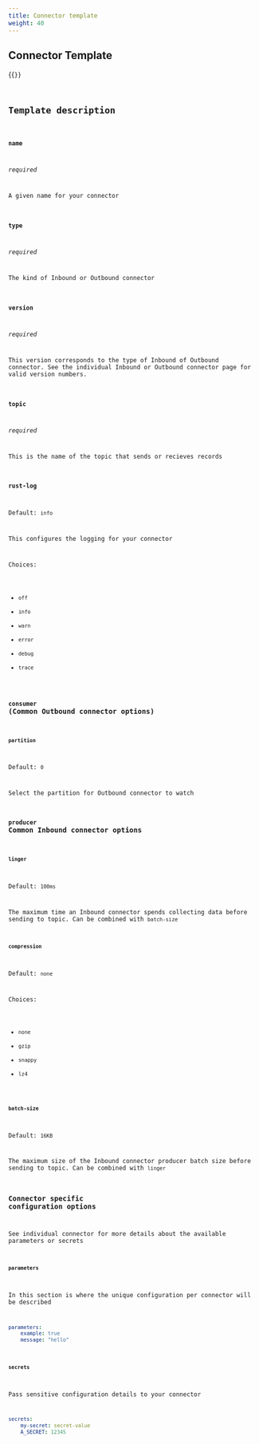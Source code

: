 ```yaml
---
title: Connector template 
weight: 40
---
```


## Connector Template

{{<code file="code-blocks/templates/connector-template.yaml" lang="yaml" copy=true >}}

## Template description

### `name`
*required*

A given name for your connector

### `type`
*required*

The kind of Inbound or Outbound connector

### `version`
*required*

This version corresponds to the type of Inbound of Outbound connector.
See the individual Inbound or Outbound connector page for valid version numbers.

### `topic`
*required*

This is the name of the topic that sends or recieves records

### `rust-log`
Default: `info`

This configures the logging for your connector

Choices:
- `off`
- `info`
- `warn`
- `error`
- `debug`
- `trace`


### `consumer` (Common Outbound connector options)

#### `partition`
Default: `0`

Select the partition for Outbound connector to watch

### `producer` Common Inbound connector options

#### `linger`
Default: `100ms`

The maximum time an Inbound connector spends collecting data before sending to topic.
Can be combined with `batch-size`

#### `compression`
Default: `none`

Choices:
- `none`
- `gzip`
- `snappy`
- `lz4`

#### `batch-size`
Default: `16KB`

The maximum size of the Inbound connector producer batch size before sending to topic.
Can be combined with `linger`

### Connector specific configuration options

See individual connector for more details about the available parameters or secrets


#### `parameters`

In this section is where the unique configuration per connector will be described

```yaml
parameters:
    example: true
    message: "hello"
```

#### `secrets`
Pass sensitive configuration details to your connector

```yaml
secrets:
    my-secret: secret-value
    A_SECRET: 12345
```
